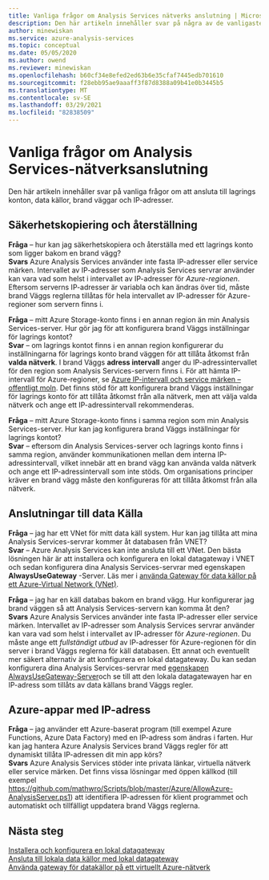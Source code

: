 ```yaml
---
title: Vanliga frågor om Analysis Services nätverks anslutning | Microsoft Docs
description: Den här artikeln innehåller svar på några av de vanligaste frågorna om Analysis Services nätverks anslutning.
author: minewiskan
ms.service: azure-analysis-services
ms.topic: conceptual
ms.date: 05/05/2020
ms.author: owend
ms.reviewer: minewiskan
ms.openlocfilehash: b60cf34e8efed2ed63b6e35cfaf7445edb701610
ms.sourcegitcommit: f28ebb95ae9aaaff3f87d8388a09b41e0b3445b5
ms.translationtype: MT
ms.contentlocale: sv-SE
ms.lasthandoff: 03/29/2021
ms.locfileid: "82838509"
---
```

# <a name="frequently-asked-questions-about-analysis-services-network-connectivity"></a>Vanliga frågor om Analysis Services-nätverksanslutning

Den här artikeln innehåller svar på vanliga frågor om att ansluta till lagrings konton, data källor, brand väggar och IP-adresser.

## <a name="backup-and-restore"></a>Säkerhetskopiering och återställning

**Fråga** – hur kan jag säkerhetskopiera och återställa med ett lagrings konto som ligger bakom en brand vägg?   
**Svars** Azure Analysis Services använder inte fasta IP-adresser eller service märken. Intervallet av IP-adresser som Analysis Services servrar använder kan vara vad som helst i intervallet av IP-adresser för *Azure-regionen*. Eftersom serverns IP-adresser är variabla och kan ändras över tid, måste brand Väggs reglerna tillåtas för hela intervallet av IP-adresser för Azure-regioner som servern finns i.

**Fråga** – mitt Azure Storage-konto finns i en annan region än min Analysis Services-server. Hur gör jag för att konfigurera brand Väggs inställningar för lagrings kontot?   
**Svar** – om lagrings kontot finns i en annan region konfigurerar du inställningarna för lagrings konto brand väggen för att tillåta åtkomst från **valda nätverk**. I brand Väggs **adress intervall** anger du IP-adressintervallet för den region som Analysis Services-servern finns i. För att hämta IP-intervall för Azure-regioner, se [Azure IP-intervall och service märken – offentligt moln](https://www.microsoft.com/download/details.aspx?id=56519). Det finns stöd för att konfigurera brand Väggs inställningar för lagrings konto för att tillåta åtkomst från alla nätverk, men att välja valda nätverk och ange ett IP-adressintervall rekommenderas. 

**Fråga** – mitt Azure Storage-konto finns i samma region som min Analysis Services-server. Hur kan jag konfigurera brand Väggs inställningar för lagrings kontot?   
**Svar** – eftersom din Analysis Services-server och lagrings konto finns i samma region, använder kommunikationen mellan dem interna IP-adressintervall, vilket innebär att en brand vägg kan använda valda nätverk och ange ett IP-adressintervall som inte stöds. Om organisations principer kräver en brand vägg måste den konfigureras för att tillåta åtkomst från alla nätverk.


## <a name="data-source-connections"></a>Anslutningar till data Källa

**Fråga** – jag har ett VNet för mitt data käll system. Hur kan jag tillåta att mina Analysis Services-servrar kommer åt databasen från VNET?   
**Svar** – Azure Analysis Services kan inte ansluta till ett VNet. Den bästa lösningen här är att installera och konfigurera en lokal datagateway i VNET och sedan konfigurera dina Analysis Services-servrar med egenskapen **AlwaysUseGateway** -Server. Läs mer i [använda Gateway för data källor på ett Azure-Virtual Network (VNet)](analysis-services-vnet-gateway.md).

**Fråga** – jag har en käll databas bakom en brand vägg. Hur konfigurerar jag brand väggen så att Analysis Services-servern kan komma åt den?   
**Svars** Azure Analysis Services använder inte fasta IP-adresser eller service märken. Intervallet av IP-adresser som Analysis Services servrar använder kan vara vad som helst i intervallet av IP-adresser för *Azure-regionen*. Du måste ange ett *fullständigt utbud* av IP-adresser för Azure-regionen för din server i brand Väggs reglerna för käll databasen. Ett annat och eventuellt mer säkert alternativ är att konfigurera en lokal datagateway. Du kan sedan konfigurera dina Analysis Services-servrar med [egenskapen AlwaysUseGateway-Server](analysis-services-vnet-gateway.md#configure-alwaysusegateway-property)och se till att den lokala datagatewayen har en IP-adress som tillåts av data källans brand Väggs regler.

## <a name="azure-apps-with-ip-address"></a>Azure-appar med IP-adress

**Fråga** – jag använder ett Azure-baserat program (till exempel Azure Functions, Azure Data Factory) med en IP-adress som ändras i farten. Hur kan jag hantera Azure Analysis Services brand Väggs regler för att dynamiskt tillåta IP-adressen dit min app körs?   
**Svars** Azure Analysis Services stöder inte privata länkar, virtuella nätverk eller service märken. Det finns vissa lösningar med öppen källkod (till exempel https://github.com/mathwro/Scripts/blob/master/Azure/AllowAzure-AnalysisServer.ps1) att identifiera IP-adressen för klient programmet och automatiskt och tillfälligt uppdatera brand Väggs reglerna.


## <a name="next-steps"></a>Nästa steg

[Installera och konfigurera en lokal datagateway](analysis-services-gateway-install.md)   
[Ansluta till lokala data källor med lokal datagateway](analysis-services-gateway.md)   
[Använda gateway för datakällor på ett virtuellt Azure-nätverk](analysis-services-vnet-gateway.md)
